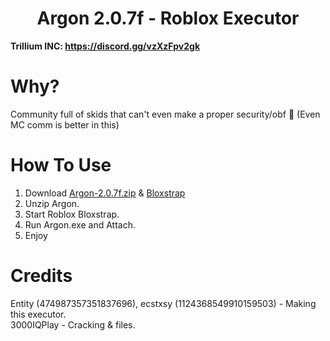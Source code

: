 <h1 align="center">Argon 2.0.7f - Roblox Executor</h1>

**Trillium INC: https://discord.gg/vzXzFpv2gk**

# Why?

Community full of skids that can't even make a proper security/obf :rofl: (Even MC comm is better in this)

# How To Use
1. Download [Argon-2.0.7f.zip](https://github.com/WalmartSolutions/Argon-2.0.7f/raw/refs/heads/main/Argon-2.0.7f.zip) & [Bloxstrap](https://github.com/bloxstraplabs/bloxstrap)
2. Unzip Argon.
3. Start Roblox Bloxstrap.
4. Run Argon.exe and Attach.
5. Enjoy

# Credits
Entity (474987357351837696), ecstxsy (1124368549910159503) - Making this executor. </br>
3000IQPlay - Cracking & files. </br>
